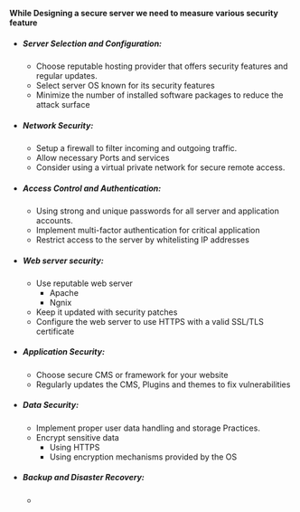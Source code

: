 
**While Designing a secure server we need to measure various security feature**

* ##### Server Selection and Configuration:
	* Choose reputable hosting provider that offers security features and regular updates.
	* Select server OS known for its security features
	* Minimize the number of installed software packages to reduce the attack surface
* ##### Network Security:
	* Setup a firewall to filter incoming and outgoing traffic.
	* Allow necessary Ports and services
	* Consider using a virtual private network for secure remote access.
* ##### Access Control and Authentication:
	* Using strong and unique passwords for all server and application accounts.
	* Implement multi-factor authentication for critical application
	* Restrict access to the server by whitelisting IP addresses
* ##### Web server security:
	* Use reputable web server
		* Apache
		* Ngnix
	* Keep it updated with security patches
	* Configure the web server to use HTTPS with a valid SSL/TLS certificate
* ##### Application Security:
	* Choose secure CMS or framework for your website
	* Regularly updates the CMS, Plugins and themes to fix vulnerabilities
* ##### Data Security:
	* Implement proper user data handling and storage Practices.
	* Encrypt sensitive data
		* Using HTTPS
		* Using encryption mechanisms provided by the OS 
* ##### Backup and Disaster Recovery:
	* 
